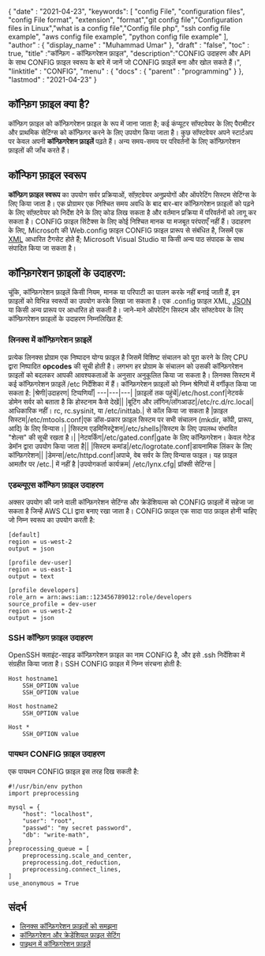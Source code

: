 {
  "date" : "2021-04-23",
  "keywords": [ "config File", "configuration files", "config File format", "extension", "format","git config file","Configuration files in Linux","what is a config file","Config file php", "ssh config file example", "aws config file example", "python config file example" ],
  "author" : {
    "display_name" : "Muhammad Umar"
},
  "draft" : "false",
  "toc" : true,
  "title" :"कॉन्फ़िग - कॉन्फ़िगरेशन फ़ाइल",
  "description":"CONFIG उदाहरण और API के साथ CONFIG फ़ाइल स्वरूप के बारे में जानें जो CONFIG फ़ाइलें बना और खोल सकते हैं।",
  "linktitle" : "CONFIG",
  "menu" : {
    "docs" : {
      "parent" : "programming"
}
},
  "lastmod" : "2021-04-23"
}

## कॉन्फ़िग फ़ाइल क्या है?
कॉन्फ़िग फ़ाइल को कॉन्फ़िगरेशन फ़ाइल के रूप में जाना जाता है; कई कंप्यूटर सॉफ्टवेयर के लिए पैरामीटर और प्राथमिक सेटिंग्स को कॉन्फ़िगर करने के लिए उपयोग किया जाता है। कुछ सॉफ्टवेयर अपने स्टार्टअप पर केवल अपनी **कॉन्फ़िगरेशन फ़ाइलें** पढ़ते हैं। अन्य समय-समय पर परिवर्तनों के लिए कॉन्फ़िगरेशन फ़ाइलों की जाँच करते हैं।

## कॉन्फिग फ़ाइल स्वरूप
**कॉन्फ़िग फ़ाइल स्वरूप** का उपयोग सर्वर प्रक्रियाओं, सॉफ़्टवेयर अनुप्रयोगों और ऑपरेटिंग सिस्टम सेटिंग्स के लिए किया जाता है। एक प्रोग्रामर एक निश्चित समय अवधि के बाद बार-बार कॉन्फ़िगरेशन फ़ाइलों को पढ़ने के लिए सॉफ़्टवेयर को निर्देश देने के लिए कोड लिख सकता है और वर्तमान प्रक्रिया में परिवर्तनों को लागू कर सकता है। CONFIG फ़ाइल सिंटैक्स के लिए कोई निश्चित मानक या मजबूत परंपराएँ नहीं हैं। उदाहरण के लिए, Microsoft की Web.config फ़ाइल CONFIG फ़ाइल प्रारूप से संबंधित है, जिसमें एक [XML](/web/xml/) आधारित टैगसेट होते हैं; Microsoft Visual Studio या किसी अन्य पाठ संपादक के साथ संपादित किया जा सकता है।

## कॉन्फ़िगरेशन फ़ाइलों के उदाहरण:
चूंकि, कॉन्फ़िगरेशन फ़ाइलें किसी नियम, मानक या परिपाटी का पालन करके नहीं बनाई जाती हैं, इन फ़ाइलों को विभिन्न स्वरूपों का उपयोग करके लिखा जा सकता है। एक .config फ़ाइल XML, [JSON](/web/json/) या किसी अन्य प्रारूप पर आधारित हो सकती है। जाने-माने ऑपरेटिंग सिस्टम और सॉफ्टवेयर के लिए कॉन्फ़िगरेशन फ़ाइलों के उदाहरण निम्नलिखित हैं:

### लिनक्स में कॉन्फ़िगरेशन फ़ाइलें
प्रत्येक लिनक्स प्रोग्राम एक निष्पादन योग्य फ़ाइल है जिसमें विशिष्ट संचालन को पूरा करने के लिए CPU द्वारा निष्पादित **opcodes** की सूची होती है। लगभग हर प्रोग्राम के संचालन को उसकी कॉन्फ़िगरेशन फ़ाइलों को बदलकर आपकी आवश्यकताओं के अनुसार अनुकूलित किया जा सकता है। लिनक्स सिस्टम में कई कॉन्फ़िगरेशन फ़ाइलें /etc निर्देशिका में हैं। कॉन्फ़िगरेशन फ़ाइलों को निम्न श्रेणियों में वर्गीकृत किया जा सकता है:
|श्रेणी|उदाहरण| टिप्पणियाँ|
---|---|---|
|फ़ाइलों तक पहुंचें|/etc/host.conf|नेटवर्क डोमेन सर्वर को बताता है कि होस्टनाम कैसे देखें||
|बूटिंग और लॉगिन/लॉगआउट|/etc/rc.d/rc.local|आधिकारिक नहीं। rc, rc.sysinit, या /etc/inittab.| से कॉल किया जा सकता है
|फ़ाइल सिस्टम|/etc/mtools.conf|एक डॉस-प्रकार फ़ाइल सिस्टम पर सभी संचालन (mkdir, कॉपी, प्रारूप, आदि) के लिए विन्यास।|
|सिस्टम एडमिनिस्ट्रेशन|/etc/shells|सिस्टम के लिए उपलब्ध संभावित "शेल्स" की सूची रखता है।|
|नेटवर्किंग|/etc/gated.conf|gate के लिए कॉन्फ़िगरेशन। केवल गेटेड डेमॉन द्वारा उपयोग किया जाता है||
|सिस्टम कमांड|/etc/logrotate.conf|डायनामिक लिंकर के लिए कॉन्फ़िगरेशन||
|डेमन्स|/etc/httpd.conf|अपाचे, वेब सर्वर के लिए विन्यास फाइल। यह फ़ाइल आमतौर पर /etc.| में नहीं है
|उपयोगकर्ता कार्यक्रम| /etc/lynx.cfg| प्रॉक्सी सेटिंग्स |
### एडब्ल्यूएस कॉन्फिग फ़ाइल उदाहरण
अक्सर उपयोग की जाने वाली कॉन्फ़िगरेशन सेटिंग्स और क्रेडेंशियल्स को CONFIG फ़ाइलों में सहेजा जा सकता है जिन्हें AWS CLI द्वारा बनाए रखा जाता है। CONFIG फ़ाइल एक सादा पाठ फ़ाइल होनी चाहिए जो निम्न स्वरूप का उपयोग करती है:
```
[default]
region = us-west-2
output = json

[profile dev-user]
region = us-east-1
output = text

[profile developers]
role_arn = arn:aws:iam::123456789012:role/developers
source_profile = dev-user
region = us-west-2
output = json
```
### SSH कॉन्फ़िग फ़ाइल उदाहरण
OpenSSH क्लाइंट-साइड कॉन्फ़िगरेशन फ़ाइल का नाम CONFIG है, और इसे .ssh निर्देशिका में संग्रहीत किया जाता है। SSH CONFIG फ़ाइल में निम्न संरचना होती है:
```
Host hostname1
    SSH_OPTION value
    SSH_OPTION value

Host hostname2
    SSH_OPTION value

Host *
    SSH_OPTION value
```
### पायथन CONFIG फ़ाइल उदाहरण
एक पायथन CONFIG फ़ाइल इस तरह दिख सकती है:

```
#!/usr/bin/env python
import preprocessing

mysql = {
    "host": "localhost",
    "user": "root",
    "passwd": "my secret password",
    "db": "write-math",
}
preprocessing_queue = [
    preprocessing.scale_and_center,
    preprocessing.dot_reduction,
    preprocessing.connect_lines,
]
use_anonymous = True
```



## संदर्भ

* [लिनक्स कॉन्फ़िगरेशन फ़ाइलों को समझना](https://developer.ibm.com/technologies/linux/articles/l-config/)
* [कॉन्फ़िगरेशन और क्रेडेंशियल फ़ाइल सेटिंग](https://docs.aws.amazon.com/cli/latest/userguide/cli-configure-files.html)
* [पाइथन में कॉन्फ़िगरेशन फ़ाइलें](https://martin-thoma.com/configuration-files-in-python/)

